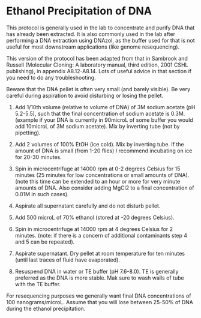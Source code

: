 Ethanol Precipitation of DNA
============================

This protocol is generally used in the lab to concentrate and purify DNA that has already been extracted. It is also commonly used in the lab after performing a DNA extraction using DNAzol, as the buffer used for that is not useful for most downstream applications (like genome resequencing).

This version of the protocol has been adapted from that in Sambrook and Russell (Molecular Cloning: A laboratory manual, third edition, 2001 CSHL publishing), in appendix A8.12-A8.14. Lots of useful advice in that section if you need to do any troubleshooting.

Beware that the DNA pellet is often very small (and barely visible). Be very careful during aspiration to avoid disturbing or losing the pellet.

1. Add 1/10th volume (relative to volume of DNA) of 3M sodium acetate (pH 5.2-5.5), such that the final concentration of sodium acetate is 0.3M. (example if your DNA is currently in 90microL of some buffer you would add 10microL of 3M sodium acetate). Mix by inverting tube (not by pipetting).

2. Add 2 volumes of 100% EtOH (ice cold). Mix by inverting tube. If the amount of DNA is small (from 1-20 flies) I recommend incubating on ice for 20-30 minutes.

3. Spin in microcentrifuge at 14000 rpm at 0-2 degrees Celsius for 15 minutes (25 minutes for low concentrations or small amounts of DNA). (note this time can be extended to an hour or more for very minute amounts of DNA. Also consider adding MgCl2 to a final concentration of 0.01M in such cases).

4. Aspirate all supernatant carefully and do not disturb pellet.

5. Add 500 microL of 70% ethanol (stored at -20 degrees Celsius).

6. Spin in microcentrifuge at 14000 rpm at 4 degrees Celsius for 2 minutes. (note: if there is a concern of additional contaminants step 4 and 5 can be repeated).

7. Aspirate supernatant. Dry pellet at room temperature for ten minutes (until last traces of fluid have evaporated).

8. Resuspend DNA in water or TE buffer (pH  7.6-8.0). TE is generally preferred as the DNA is more stable.  Mak sure to wash walls of tube with the TE buffer. 

For resequencing purposes we generally want final DNA concentrations of 100 nanograms/microL. Assume that you will lose between 25-50% of DNA during the ethanol precipitation.
